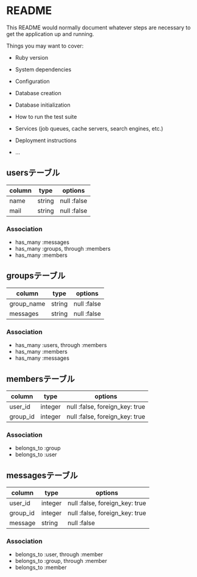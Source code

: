 # README

This README would normally document whatever steps are necessary to get the
application up and running.

Things you may want to cover:

* Ruby version

* System dependencies

* Configuration

* Database creation

* Database initialization

* How to run the test suite

* Services (job queues, cache servers, search engines, etc.)

* Deployment instructions

* ...


## usersテーブル
|column|type|options|
|------|----|-------|
|name|string|null :false|
|mail|string|null :false|

### Association
- has_many :messages
- has_many :groups, through :members
- has_many :members

## groupsテーブル
|column|type|options|
|------|----|-------|
|group_name|string|null :false|
|messages|string|null :false|

### Association
- has_many :users, through :members
- has_many :members
- has_many :messages

## membersテーブル
|column|type|options|
|------|----|-------|
|user_id|integer|null :false, foreign_key: true|
|group_id|integer|null :false, foreign_key: true|

### Association
- belongs_to :group
- belongs_to :user

## messagesテーブル
|column|type|options|
|------|----|-------|
|user_id|integer|null :false, foreign_key: true|
|group_id|integer|null :false, foreign_key: true|
|message|string|null :false|

### Association
- belongs_to :user, through :member
- belongs_to :group, through :member
- belongs_to :member




